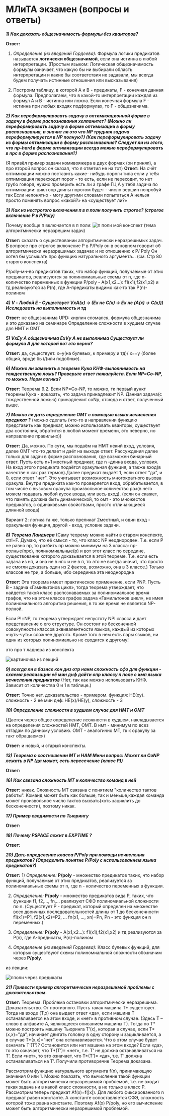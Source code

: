 # МЛиТА экзамен (вопросы и ответы)

***1) Как доказать общезначимость формулы без кванторов?***

**Ответ:**
1) *Определение (из введений Гордеева):* Формула логики предикатов называется **логически общезначимой**, если она истинна в любой интерпретации.
(Простым языком: Логическая общезначимость формулы означает, что какую бы ни выбирали область интерпретации и какие бы соответствия не задавали, мы всегда будем получать истинные отношения или высказывания)

2) Построим таблицу, в которой A и B - предикаты, F - конечная данная формула. Предполагаем, что в какой-то интерпретации каждая из формул A и B - истинна или ложна. Если конечная формула F - истинна при любых входях подформулах, то F - общезначима.

***2) Как переформулировать задачу в оптимизационной форме в задачу в форме распознавания хелпанитет? (Можно ли переформировать задачу в форме оптимизации в форму распознавания, и значит ли это что NP трудная задача переформулируется в NP полную?) (Как переформулировать задачу из формы оптимизации в форму распознавания? Следует ли из этого, что np-hard в форме оптимизации всегда можно переформулировать в npc в форме распознавания?)***

(Я привёл пример задачи комивояжера в двух формах (он принял), а про второй вопрос он сказал, что я ответил не на тот)
**Ответ:** На счёт оптимизации
можно поставить какие- нибудь пороги
типа если у тебя оптимизация перехходит порог - то есть, если не переходит, то нет
грубо говоря, нужно проверить 
есть ли а графе ГЦ
А у тебя задача по оптимизации: цикл опр длины
порогом будет - число вершин
попробуй так
Если непонятно - могу другими словами попытаться
А нельзя просто поменять вопрос «какой?» на «существует ли?»

***3) Как из нестрогого включения п в п поли получить строгое? (строгое включение P в P/Poly)***

Почему вообще п включается в п поли:
![п поли мой конспект](https://github.com/Medvate/mlita_exam/blob/45/images/%D0%BF%20%D0%BF%D0%BE%D0%BB%D0%B8.jpg)
(тема алгоритмически неразрешим задач)

**Ответ:** сказать о существовании алгоритмически неразрешимых задач.
В вопросе про строгое включение P в P/Poly он в основном говорит об алгоритмически неразрешимых задачах и их отношению к P/ Poly
Он хотел бы услышать про функцию натурального аргумента... (см. Стр 80 старого конспекта)


P/poly-мн-во предикатов таких, что набор функций, получаемые от этих предикатов, реализуются за полиномиальные схемы от n, где n-количество переменных в функции
P/poly - A(x1,x2...): f1(x1),f2(x1,x2) и тд реализуются за P(n), где A-предикаты
видимо как-то так
P(n)-полином

***4) V - Любой
Е - Существует
VxA(x) -> (Ex не C(x) -> Ex не (A(x) -> C(x)))
Исследовать на выполнимость и тд***

**Ответ:** не общезначима
UPD: кирпич сломался, формула общезначима и это доказано на семинаре
Определение сложности в худшем случае для НМТ и ОМТ

***5) VxEy A общезначима
ExVy A не выполнима
Сущестаует ли формула А для которой вот это верно?***

**Ответ:** да, существует. x~y(на булевых, к примеру и тд)/ x==y (более общий, вроде бы)/(или подобные). 

***6) Можно ли заменить в теореме Кука КНФ-выполнимость на тождественную ложь?
Проверьте ответ пожалуйста. Если NP=Co-NP, то можно.
Норм логика?***

**Ответ:** Теорема 9.2.  Если NP=Co-NP, то можно, тк первый аункт теоремы Кука - доказать, что задача принадлежит NP. Данная задача(с тождественной ложью) принадлежит coNp, отсюда и ответ, полученный выше.

***7) Можно ли дать определение ОМТ с помощью языка исчисления предикат ?***
(можно сделать (что-то в направлении функцию представить как предикат, можно использовать кванторы, существует два состояния, обратится в любой момент времени, это неверно, но направление правильно))

**Ответ:** Да, можно.  По сути, мы подаём на НМТ некий вход, условия, далее ОМТ что-то делает и даёт на выходе ответ. Рассуждения далее только для задач в форме распознования, где возможен бинарный ответ.
Пусть есть n+1 местный предикат, где n -длина входа, условия. На вход этого предиката подаётся оракульная функция, а также вход(в качестве n как раз термов).Далее предикат выдаёт 1, если ответ "да", и 0, если ответ "нет". Это учитывает возможность многократного вызова оракула. Внутри предиката как-то проверяется вход, обрабатывается, в том числе с вызовом оракула произвольное количество раз(в него можем подавать любой кусок входа, или весь вход).
(если он скажет, что память должна быть динамической, то омт -  это множестов предикатов, с одинаковыми свойствами, просто отличающиеся длинной входа)

Вариант 2: логика та же, только преликат 2местный, и один вход - оракульная функция, другой - вход, условие задачи.

***8) Теорема Ланднера***
(Саму теорему можно найти в старом конспекте, ctrl+F. Думаю, что её смысл - то, что класс NP неоднороден. Т.е. если P не равно np, то разбить np можно минимум на 3 класса: np-полные(npc), полиномиальные(p) и вот этот класс по середине, существование которого доказывается в этой теореме. Т.е. если есть задача из нп, и она не в нпс и не в п, то это не всегда значит, что просто не смогли доказать один из 2 фактов, возможно, она в 3 классе.) Только классов не три, а больше, ибо серединка эта неоднородна

**Ответ:** 
Эта теорема имеет практическое применение, если PNP. Пусть B – задача «Гамильтонов цикл», тогда теорема утверждает, что найдется такой класс распознаваемых за полиномиальное время графов, что на этом классе графов задача «Гамильтонов цикл», не имея полиномильного алгоритма решения, в то же время не является NP-полной.

Если P!=NP, то теорема утверждает непустоту NPI класса и дает
представление о его структуре. Он состоит из бесконечной совокупности
классов эквивалентности языков, каждый из которых «чуть-чуть» сложнее
другого. Кроме того в нем есть пары языков, ни один из которых
полиномиально не сводится к другому!
 
это про т ладнера из конспекта

![картиночка из лекций](https://github.com/Medvate/mlita_exam/blob/45/images/image.png)

***9) всегда ли в базисе кон диз отр наим сложность сфэ для функции - схаема реализации её мин днф
дайти опр классу п поле с имп языка исчисления предикатов***
(Нет, так как можно использовать КНФ. Зависит от количества 0 и 1 в таблице.)

**Ответ:** Точно нет. доказательство - примером. функция: НЕ(xy). сложность - 2
её мин днф: НЕ(х)\/НЕ(у), сложность - 3


***10) Определение сложности в худшем случае для НМТ и ОМТ***

(Дается через общее определение лсожности в худшем, накладывается на определения сложностей НМТ, ОМТ. В нмт - минимум по всез отгадам по данному условию. ОМТ - аналогично МТ, тк к оракулу за такт обращаемся)

**Ответ:** и новый, и старый конспекты.


***13) Теорема о соотношении МТ и НАМ
Мини вопрос: Может ли CoNP лежать в NP (да может, есть пересечение (класс P))***

**Ответ:**


***16) Как связана сложность МТ и количество команд в ней***

**Ответ:** никак. Сложность МТ связана с понятием "количество тактов работы". Команд может быть как больше, так и меньше,каждая команда может произвольное число тактов вызвать(хоть зациклить до бесконечности), поэтому никак.

***17) Пример сводимости по Тьюрингу***

**Ответ:**

***18) Почему PSPACE лежит в EXPTIME ?***

**Ответ:**

***20) Дать определение класса P/Poly при помощи исчисления предикатов? (Определить понятие P/Poly с использованием языка предикатов?)***

**Ответ:** 1) *Определение:* **P/poly** - множество предикатов таких, что набор функций, получаемые от этих предикатов, реализуется за полиномиальные схемы от n, где n - количество переменных в функции.

2) *Определение:* **P/poly** - множество предикатов вида P, таких, что функции f1, f2,..., fn,... реализуют СФЭ полиномиальной сложности по n. (Существует P - предикат, который определен на множестве всех двоичных последовательностей длины от 1 до бесконечности f1(x1)=P1, f2(x1,x2)=P2, ... fn(x1, ..., xn)=Pn,  Pn - это функция он n переменных.)

3) *Определение:* **P/poly** - A(x1,x2...): f1(x1),f2(x1,x2) и тд реализуются за P(n), где A-предикаты, P(n)-полином

4) *Определение (из введений Гордеева):* Класс булевых функций, для которых существуют схемы полиномиальной сложности обозначим через **P/poly**.

из лекции: 

![пполи через предикаты](https://github.com/Medvate/mlita_exam/blob/45/images/%D0%BF%D0%BF%D0%BE%D0%BB%D0%B8%20%D1%87%D0%B5%D1%80%D0%B5%D0%B7%20%D0%BF%D1%80%D0%B5%D0%B4%D0%B8%D0%BA%D0%B0%D1%82%D1%8B.png)

***21) Привести пример алгоритмически неразрешимой проблемы с доказательством.***

**Ответ:**  Теорема. Проблема остановки алгоритмически неразрешима.
Доказательство. От противного. Пусть такая машина T* существует. Тогда на входе (T,x) она выдает ответ «да», если машина Т останавливается на этом входе, и «нет» в противном случае. (Здесь Т – слово в алфавите А, являющееся описанием машины Т). Тогда по Т* можно построить машину Тьюринга T’(x), которая в случае, если T*(x,x)=”да”, начинает двигать головку в одну сторону и зацикливается, а в случае T*(x,x)=”нет” она останавливается. Что в этом случае будет означать T’(T’)? Остановится или нет машина на этом входе? Если «да», то это означает, что T*(T’)= «нет», т.е. T’ не должна останавливаться на T’. Если «нет», то это означает, что T*(T’)= «да», т.е. T’  должна останавливаться на T’.
Получили противоречие
Теорема доказана.


Рассмотрим функцию натурального аргумента f(n), принимающую значения 0 или 1. Можно показать, что вычисление такой функции может быть алгоритмически неразрешимой проблемой, т.е. не входит такая задача ни в какой класс сложности, а не только в класс P. Рассмотрим теперь предикат Af(x)=f(|x|). Для любого фиксированного n предикат равен константе. А константе сопоставляется СФЭ, сложность которой тоже равна константе. Поэтому  Af(x)  P/poly, но  его вычисление может быть алгоритмически неразрешимой проблемой.



